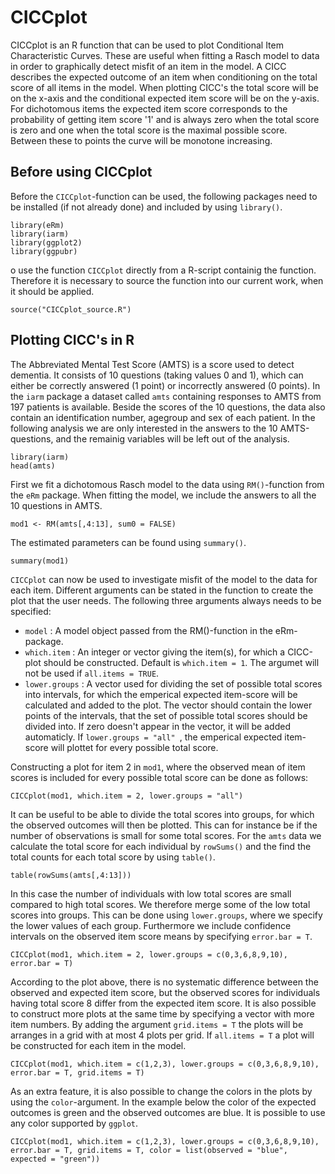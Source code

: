 # CICCplot

CICCplot is an R function that can be used to plot Conditional Item Characteristic Curves. These are useful when fitting a Rasch model to data in order to graphically detect misfit of an item in the model. A CICC describes the expected outcome of an item when conditioning on the total score of all items in the model. When plotting CICC's the total score will be on the x-axis and the conditional expected item score will be on the y-axis. For dichotomous items the expected item score corresponds to the probability of getting item score '1' and is always zero when the total score is zero and one when the total score is the maximal possible score. Between these to points the curve will be monotone increasing. 

## Before using CICCplot

Before the `CICCplot`-function can be used, the following packages need to be installed (if not already done) and included by using `library()`.

```
library(eRm)
library(iarm)
library(ggplot2)
library(ggpubr)
```

o use the function `CICCplot` directly from a R-script containig the function. Therefore it is necessary to source the function into our current work, when it should be applied.

```
source("CICCplot_source.R")
```

## Plotting CICC's in R

The Abbreviated Mental Test Score (AMTS) is a score used to detect dementia. It consists of 10 questions (taking values 0 and 1), which can either be correctly answered (1 point) or incorrectly answered (0 points).  In the `iarm` package a dataset called `amts` containing responses to AMTS from 197 patients is available. Beside the scores of the 10 questions, the data also contain an identification number, agegroup and sex of each patient. In the following analysis we are only interested in the answers to the 10 AMTS-questions, and the remainig variables will be left out of the analysis.

```
library(iarm)
head(amts)
```

First we fit a dichotomous Rasch model to the data using `RM()`-function from the `eRm` package. When fitting the model, we include the answers to all the 10 questions in AMTS. 

```
mod1 <- RM(amts[,4:13], sum0 = FALSE)
```

The estimated parameters can be found using `summary()`.

```
summary(mod1)
```

`CICCplot` can now be used to investigate misfit of the model to the data for each item. Different arguments can be stated in the function to create the plot that the user needs. The following three arguments always needs to be specified:

- `model` : A model object passed from the RM()-function in the eRm-package.
- `which.item` : An integer or vector giving the item(s), for which a CICC-plot should be constructed. Default is `which.item = 1`. The argumet will not be used if `all.items = TRUE`.
- `lower.groups` : A vector used for dividing the set of possible total scores into intervals, for which the emperical expected item-score will be calculated and added to the plot. The vector should contain the lower points of the intervals, that the set of possible total scores should be divided into. If zero doesn't appear in the vector, it will be added automaticly. If `lower.groups = "all" `, the emperical expected item-score will plottet for every possible total score. 

Constructing a plot for item 2 in `mod1`, where the observed mean of item scores is included for every possible total score can be done as follows:

```
CICCplot(mod1, which.item = 2, lower.groups = "all")
```

It can be useful to be able to divide the total scores into groups, for which the observed outcomes will then be plotted. This can for instance be if the number of observations is small for some total scores. For the `amts` data we calculate the total score for each individual by `rowSums()` and the find the total counts for each total score by using `table()`.

```
table(rowSums(amts[,4:13]))
```
In this case the number of individuals with low total scores are small compared to high total scores. We therefore merge some of the low total scores into groups. This can be done using `lower.groups`, where we specify the lower values of each group.  Furthermore we include confidence intervals on the observed item score means by specifying `error.bar = T`.

```
CICCplot(mod1, which.item = 2, lower.groups = c(0,3,6,8,9,10), error.bar = T)
```

According to the plot above, there is no systematic difference between the observed and expected item score, but the observed scores for individuals having total score 8 differ from the expected item score. It is also possible to construct more plots at the same time by specifying a vector with more item numbers. By adding the argument `grid.items = T` the plots will be arranges in a grid with at most 4 plots per grid. If `all.items = T` a plot will be constructed for each item in the model. 

```
CICCplot(mod1, which.item = c(1,2,3), lower.groups = c(0,3,6,8,9,10), error.bar = T, grid.items = T)
```

As an extra feature, it is also possible to change the colors in the plots by using the `color`-argument. 
In the example below the color of the expected outcomes is green and the observed outcomes are blue. It is possible to use any color supported by `ggplot`. 

```
CICCplot(mod1, which.item = c(1,2,3), lower.groups = c(0,3,6,8,9,10), error.bar = T, grid.items = T, color = list(observed = "blue", expected = "green"))
```
